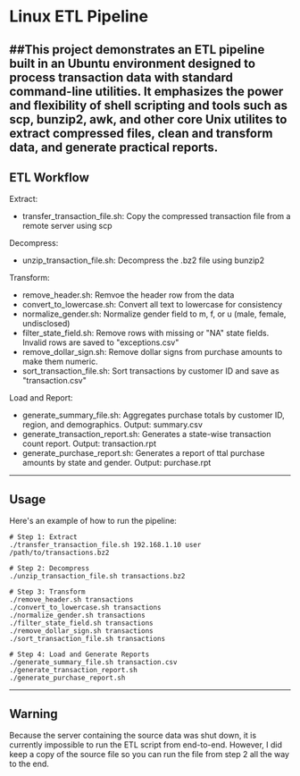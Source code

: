 # Linux ETL Pipeline

##This project demonstrates an ETL pipeline built in an Ubuntu environment designed to process transaction data with standard command-line utilities. It emphasizes the power and flexibility of shell scripting and tools such as scp, bunzip2, awk, and other core Unix utilites to extract compressed files, clean and transform data, and generate practical reports.
-----
## ETL Workflow
Extract: 
- transfer_transaction_file.sh: Copy the compressed transaction file from a remote server using scp 

Decompress: 
- unzip_transaction_file.sh: Decompress the .bz2 file using bunzip2

Transform: 
- remove_header.sh: Remvoe the header row from the data
- convert_to_lowercase.sh: Convert all text to lowercase for consistency
- normalize_gender.sh: Normalize gender field to m, f, or u (male, female, undisclosed)
- filter_state_field.sh: Remove rows with missing or "NA" state fields. Invalid rows are saved to "exceptions.csv"
- remove_dollar_sign.sh: Remove dollar signs from purchase amounts to make them numeric.
- sort_transaction_file.sh: Sort transactions by customer ID and save as "transaction.csv"

Load and Report: 
- generate_summary_file.sh: Aggregates purchase totals by customer ID, region, and demographics. Output: summary.csv
- generate_transaction_report.sh: Generates a state-wise transaction count report. Output: transaction.rpt
- generate_purchase_report.sh: Generates a report of ttal purchase amounts by state and gender. Output: purchase.rpt
-----
## Usage
Here's an example of how to run the pipeline: 
```
# Step 1: Extract
./transfer_transaction_file.sh 192.168.1.10 user /path/to/transactions.bz2

# Step 2: Decompress
./unzip_transaction_file.sh transactions.bz2

# Step 3: Transform
./remove_header.sh transactions
./convert_to_lowercase.sh transactions
./normalize_gender.sh transactions
./filter_state_field.sh transactions
./remove_dollar_sign.sh transactions
./sort_transaction_file.sh transactions

# Step 4: Load and Generate Reports
./generate_summary_file.sh transaction.csv
./generate_transaction_report.sh
./generate_purchase_report.sh
```
-----
## Warning
Because the server containing the source data was shut down, it is currently impossible to run the ETL script from end-to-end. However, I did keep a copy of the source file so you can run the file from step 2 all the way to the end. 

